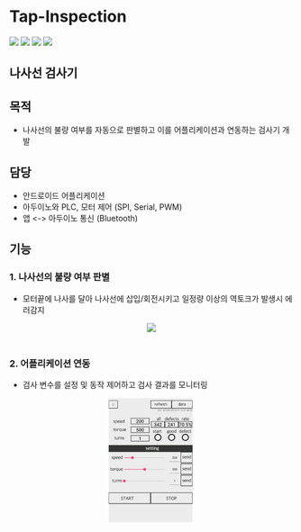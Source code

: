 # Tap-Inspection

<div>
<img src="https://img.shields.io/badge/Android-3DDC84?style=for-the-badge&logo=Android&logoColor=white"/>
<img src="https://img.shields.io/badge/Arduino-00979D?style=for-the-badge&logo=Arduino&logoColor=white"/></a>
<img src="https://img.shields.io/badge/Python-3776AB?style=for-the-badge&logo=Python&logoColor=white"/></a>

<a href="https://ieeexplore.ieee.org/document/9268255" target="_blank">
<img src="https://img.shields.io/badge/관련논문-FF0000?style=for-the-badge&logo=Apache&logoColor=white"/>
</a>
</div>

## 나사선 검사기

## 목적
- 나사선의 불량 여부를 자동으로 판별하고 이를 어플리케이션과 연동하는 검사기 개발

## 담당 
- 안드로이드 어플리케이션
- 아두이노와 PLC, 모터 제어 (SPI, Serial, PWM)
- 앱 <-> 아두이노 통신 (Bluetooth)

## 기능

### 1. 나사선의 불량 여부 판별
 - 모터끝에 나사를 달아 나사선에 삽입/회전시키고 일정량 이상의 역토크가 발생시 에러감지 
<div align="center">
<img src="https://github.com/cjk09083/Tap-Inspection/blob/main/%EC%82%AC%EC%A7%84%20%EB%B0%8F%20%EC%98%81%EC%83%81/%EB%8F%99%EC%9E%91%EC%98%81%EC%83%81.gif" width="30%"/>
</div></br>

### 2. 어플리케이션 연동
 - 검사 변수를 설정 및 동작 제어하고 검사 결과를 모니터링
<div align="center">
<img src="https://github.com/cjk09083/Tap-Inspection/blob/main/%EC%82%AC%EC%A7%84%20%EB%B0%8F%20%EC%98%81%EC%83%81/%EC%96%B4%ED%94%8C%EB%A6%AC%EC%BC%80%EC%9D%B4%EC%85%98%20%ED%99%94%EB%A9%B4.jpg" width="30%"/>
</div></br>
